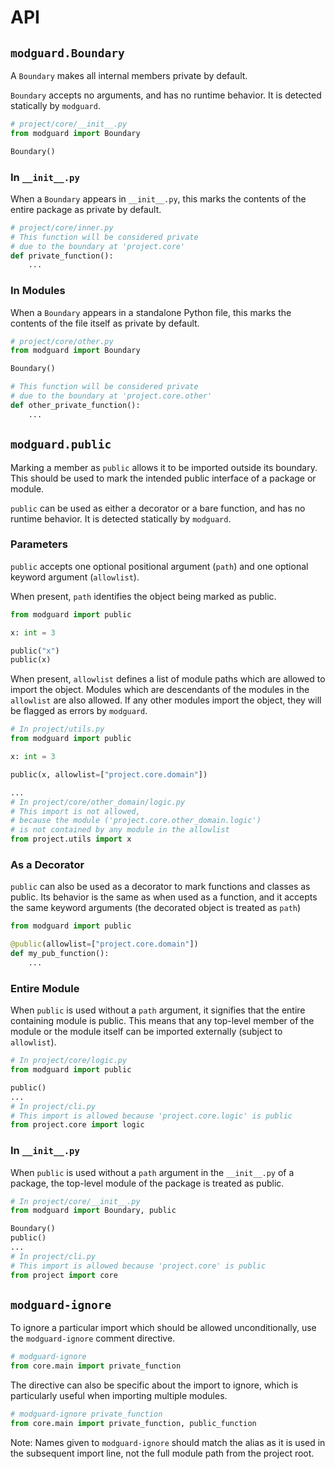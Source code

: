 # API

## `modguard.Boundary`
A `Boundary` makes all internal members private by default.

`Boundary` accepts no arguments, and has no runtime behavior. It is detected statically by `modguard`.
```python
# project/core/__init__.py
from modguard import Boundary

Boundary()
```
### In `__init__.py`
When a `Boundary` appears in `__init__.py`, this marks the contents of the entire package as private by default.
```python
# project/core/inner.py
# This function will be considered private
# due to the boundary at 'project.core'
def private_function():
    ...
```

### In Modules
When a `Boundary` appears in a standalone Python file, this marks the contents of the file itself as private by default.
```python
# project/core/other.py
from modguard import Boundary

Boundary()

# This function will be considered private
# due to the boundary at 'project.core.other'
def other_private_function():
    ...
```

## `modguard.public`
Marking a member as `public` allows it to be imported outside its boundary. This should be used to mark the intended public interface of a package or module.

`public` can be used as either a decorator or a bare function, and has no runtime behavior. It is detected statically by `modguard`.

### Parameters
`public` accepts one optional positional argument (`path`) and one optional keyword argument (`allowlist`).

When present, `path` identifies the object being marked as public.
```python
from modguard import public

x: int = 3

public("x")
public(x)
```

When present, `allowlist` defines a list of module paths which are allowed to import the object. Modules which are descendants of the modules in the `allowlist` are also allowed. If any other modules import the object, they will be flagged as errors by `modguard`.
```python
# In project/utils.py
from modguard import public

x: int = 3

public(x, allowlist=["project.core.domain"])

...
# In project/core/other_domain/logic.py
# This import is not allowed,
# because the module ('project.core.other_domain.logic')
# is not contained by any module in the allowlist
from project.utils import x
```

### As a Decorator
`public` can also be used as a decorator to mark functions and classes as public. Its behavior is the same as when used as a function, and it accepts the same keyword arguments (the decorated object is treated as `path`)

```python
from modguard import public

@public(allowlist=["project.core.domain"])
def my_pub_function():
    ...
```

### Entire Module
When `public` is used without a `path` argument, it signifies that the entire containing module is public. This means that any top-level member of the module or the module itself can be imported externally (subject to `allowlist`).
```python
# In project/core/logic.py
from modguard import public

public()
...
# In project/cli.py
# This import is allowed because 'project.core.logic' is public 
from project.core import logic
```

### In `__init__.py`
When `public` is used without a `path` argument in the `__init__.py` of a package, the top-level module of the package is treated as public.
```python
# In project/core/__init__.py
from modguard import Boundary, public

Boundary()
public()
...
# In project/cli.py
# This import is allowed because 'project.core' is public 
from project import core
```

## `modguard-ignore`
To ignore a particular import which should be allowed unconditionally, use the `modguard-ignore` comment directive.
```python
# modguard-ignore
from core.main import private_function
```
The directive can also be specific about the import to ignore, which is particularly useful when importing multiple modules.
```python
# modguard-ignore private_function
from core.main import private_function, public_function
```
Note: Names given to `modguard-ignore` should match the alias as it is used in the subsequent import line, not the full module path from the project root.